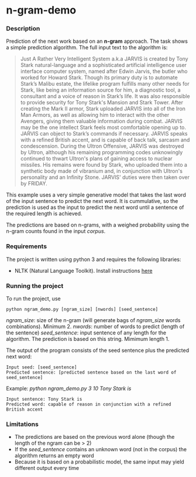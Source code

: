 # n-gram-demo

### Description 
Prediction of the next work based on an **n-gram** approach. The task shows a simple prediction algorithm. The full input text to the algorithm is:

> Just A Rather Very Intelligent System a.k.a JARVIS is created by Tony Stark natural-language and a sophisticated artificial intelligence user interface computer system, named after Edwin Jarvis, the butler who worked for Howard Stark. Though its primary duty is to automate Stark’s Malibu estate, the lifelike program fulfills many other needs for Stark, like being an information source for him, a diagnostic tool, a consultant and a voice of reason in Stark’s life. It was also responsible to provide security for Tony Stark's Mansion and Stark Tower. After creating the Mark II armor, Stark uploaded JARVIS into all of the Iron Man Armors, as well as allowing him to interact with the other Avengers, giving them valuable information during combat. JARVIS may be the one intellect Stark feels most comfortable opening up to. JARVIS can object to Stark’s commands if necessary. JARVIS speaks with a refined British accent, and is capable of back talk, sarcasm and condescension. During the Ultron Offensive, JARVIS was destroyed by Ultron, although his remaining programming codes unknowingly continued to thwart Ultron's plans of gaining access to nuclear missiles. His remains were found by Stark, who uploaded them into a synthetic body made of vibranium and, in conjunction with Ultron's personality and an Infinity Stone. JARVIS' duties were then taken over by FRIDAY.

This example uses a very simple generative model that takes the last word of the input sentence to predict the next word. It is cummulative, so the prediction is used as the input to predict the next word until a sentence of the required length is achieved.

The predictions are based on n-grams, with a weighed probability using the n-gram counts found in the input *corpus*.


### Requirements

The project is written using python 3 and requires the following libraries:
- NLTK (Natural Language Toolkit). Install instructions [here](https://www.nltk.org/install.html)

### Running the project

To run the project, use 

```
python ngram_demo.py [ngram_size] [nwords] [seed_sentence]
```
*ngram_size*: size of the n-gram (will generate bags of *ngram_size* words combinations). Minimum 2.
*nwords*: number of words to predict (length of the sentence)
*seed_sentence*: input sentence of any length for the algorithm. The prediction is based on this string. Mimimum length 1.

The output of the program consists of the seed sentence plus the predicted next word:
```
Input seed: [seed_sentence]
Predicted sentence: [predicted sentence based on the last word of seed_sentence]
```

Example: *python ngram_demo.py 3 10 Tony Stark is*
```
Input sentence: Tony Stark is
Predicted word: capable of reason in conjunction with a refined British accent
```

### Limitations

- The predictions are based on the previous word alone (though the length of the ngram can be > 2)
- If the *seed_sentence* contains an unknown word (not in the corpus) the algorithm returns an empty word
- Because it is based on a probabilistic model, the same input may yield different output every time
